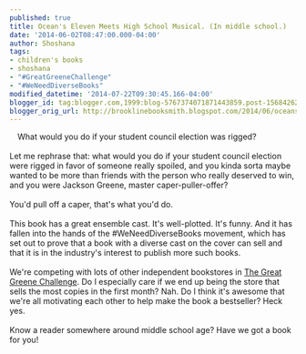```yaml
---
published: true
title: Ocean's Eleven Meets High School Musical. (In middle school.)
date: '2014-06-02T08:47:00.000-04:00'
author: Shoshana
tags:
- children's books
- shoshana
- "#GreatGreeneChallenge"
- "#WeNeedDiverseBooks"
modified_datetime: '2014-07-22T09:30:45.166-04:00'
blogger_id: tag:blogger.com,1999:blog-5767374071871443859.post-1568426258403916223
blogger_orig_url: http://brooklinebooksmith.blogspot.com/2014/06/oceans-eleven-meets-high-school-musical.html
---
```


<a class="thickbox initThickbox-processed" href="http://images.indiebound.com/527/525/9780545525527.jpg" rel="field_image_cache_0" style="clear: left; float: left; margin-bottom: 1em; margin-right: 1em;" title="The Great Greene Heist"><img src="http://images.booksense.com/images/books/527/525/FC9780545525527.JPG" title="" /></a>What would you do if your student council election was rigged?<br /><br />Let me rephrase that: what would you do if your student council election were rigged in favor of someone really spoiled, and you kinda sorta maybe wanted to be more than friends with the person who really deserved to win, and you were Jackson Greene, master caper-puller-offer?<br /><br />You'd pull off a caper, that's what you'd do.<br /><br />This book has a great ensemble cast. It's well-plotted. It's funny. And it has fallen into the hands of the #WeNeedDiverseBooks movement, which has set out to prove that a book with a diverse cast on the cover can sell and that it is in the industry's interest to publish more such books.<br /><br />We're competing with lots of other independent bookstores in <a href="http://blog.varianjohnson.com/2014/04/the-great-greene-heist-challenge.html">The Great Greene Challenge</a>. Do I especially care if we end up being the store that sells the most copies in the first month? Nah. Do I think it's awesome that we're all motivating each other to help make the book a bestseller? Heck yes.<br /><br />Know a reader somewhere around middle school age? Have we got a book for you!<br /><br /><br />